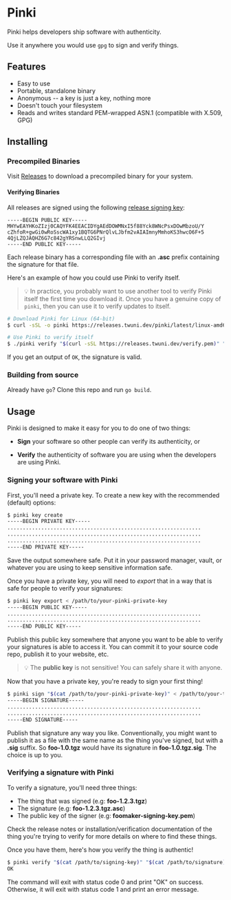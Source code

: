 # Pinki

Pinki helps developers ship software with authenticity.

Use it anywhere you would use `gpg` to sign and verify things.

## Features

 * Easy to use
 * Portable, standalone binary
 * Anonymous -- a key is just a key, nothing more
 * Doesn't touch your filesystem
 * Reads and writes standard PEM-wrapped ASN.1 (compatible with X.509, GPG)

## Installing

### Precompiled Binaries

Visit [Releases](https://releases.twuni.dev/pinki/latest/) to download a precompiled binary for your system.

#### Verifying Binaries

All releases are signed using the following [release signing key](https://releases.twuni.dev/verify.pem):

```pem
-----BEGIN PUBLIC KEY-----
MHYwEAYHKoZIzj0CAQYFK4EEACIDYgAEdDOWMNxI5f88Yck8WNcPsxDOwMbzoU/Y
cZhfoR+gwGi0wRoSscWA1xy1BQTG6PNrQlvLJbfm2vAIAImnyMmhoKS3hwcO6F+5
4QjLZQJAQHZ6G7c842gYRSnwLLQ2GIvj
-----END PUBLIC KEY-----
```

Each release binary has a corresponding file with an **.asc** prefix containing the signature for that file.

Here's an example of how you could use Pinki to verify itself.

> :bulb: In practice, you probably want to use another tool to verify Pinki itself the first time you download
> it. Once you have a genuine copy of `pinki`, then you can use it to verify updates to itself.

```sh
# Download Pinki for Linux (64-bit)
$ curl -sSL -o pinki https://releases.twuni.dev/pinki/latest/linux-amd64/pinki

# Use Pinki to verify itself
$ ./pinki verify "$(curl -sSL https://releases.twuni.dev/verify.pem)" "$(curl -sSL https://releases.twuni.dev/pinki/latest/linux-amd64/pinki.asc)" < pinki
```

If you get an output of `OK`, the signature is valid.

### Building from source

Already have `go`? Clone this repo and run `go build`.

## Usage

Pinki is designed to make it easy for you to do one of two things:

 * **Sign** your software so other people can verify its authenticity, or

 * **Verify** the authenticity of software you are using when the developers
   are using Pinki.

### Signing your software with Pinki

First, you'll need a private key. To create a new key with the
recommended (default) options:

```sh
$ pinki key create
-----BEGIN PRIVATE KEY-----
...............................................................
...............................................................
...............................................................
-----END PRIVATE KEY-----
```

Save the output somewhere safe. Put it in your password manager,
vault, or whatever you are using to keep sensitive information
safe.

Once you have a private key, you will need to *export* that in a
way that is safe for people to verify your signatures:

```sh
$ pinki key export < /path/to/your-pinki-private-key
-----BEGIN PUBLIC KEY-----
...............................................................
...............................................................
-----END PUBLIC KEY-----
```

Publish this public key somewhere that anyone you want to be able
to verify your signatures is able to access it. You can commit it
to your source code repo, publish it to your website, etc.

> :bulb: The **public key** is not sensitive! You can safely share
> it with anyone.

Now that you have a private key, you're ready to sign your first thing!

```sh
$ pinki sign "$(cat /path/to/your-pinki-private-key)" < /path/to/your-thing-1.2.3.tar.gz
-----BEGIN SIGNATURE-----
...............................................................
...............................................................
-----END SIGNATURE-----
```

Publish that signature any way you like. Conventionally, you might want to
publish it as a file with the same name as the thing you've signed, but with
a **.sig** suffix. So **foo-1.0.tgz** would have its signature in
**foo-1.0.tgz.sig**. The choice is up to you.

### Verifying a signature with Pinki

To verify a signature, you'll need three things:

 * The thing that was signed (e.g: **foo-1.2.3.tgz**)
 * The signature (e.g: **foo-1.2.3.tgz.asc**)
 * The public key of the signer (e.g: **foomaker-signing-key.pem**)

Check the release notes or installation/verification documentation of the
thing you're trying to verify for more details on where to find these things.

Once you have them, here's how you verify the thing is authentic!

```sh
$ pinki verify "$(cat /path/to/signing-key)" "$(cat /path/to/signature)" < /path/to/thing-that-was-signed
OK
```

The command will exit with status code 0 and print "OK" on success.
Otherwise, it will exit with status code 1 and print an error message.
